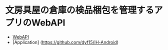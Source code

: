 # 文房具屋の倉庫の検品梱包を管理するアプリのWebAPI
* [WebAPI](https://github.com/dyf15/IH-WebAPI)
* [Application] (https://github.com/dyf15/IH-Android)
